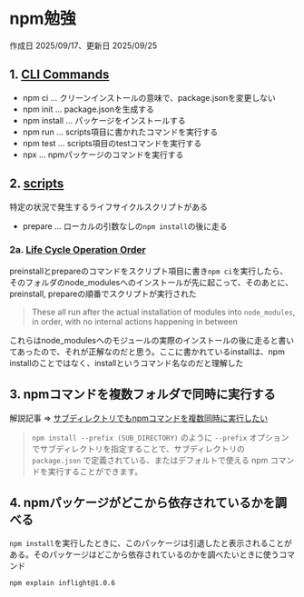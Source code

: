 # npm勉強

作成日 2025/09/17、更新日 2025/09/25

## 1. [CLI Commands](https://docs.npmjs.com/cli/v11/commands)

- npm ci ... クリーンインストールの意味で、package.jsonを変更しない
- npm init ... package.jsonを生成する
- npm install ... パッケージをインストールする
- npm run ... scripts項目に書かれたコマンドを実行する
- npm test ... scripts項目のtestコマンドを実行する
- npx ... npmパッケージのコマンドを実行する

## 2. [scripts](https://docs.npmjs.com/cli/v11/using-npm/scripts)

特定の状況で発生するライフサイクルスクリプトがある

- prepare ... ローカルの引数なしの`npm install`の後に走る

### 2a. [Life Cycle Operation Order](https://docs.npmjs.com/cli/v11/using-npm/scripts#life-cycle-operation-order)

preinstallとprepareのコマンドをスクリプト項目に書き`npm ci`を実行したら、そのフォルダのnode_modulesへのインストールが先に起こって、そのあとに、preinstall, prepareの順番でスクリプトが実行された

> These all run after the actual installation of modules into `node_modules`, in order, with no internal actions happening in between

これらはnode_modulesへのモジュールの実際のインストールの後に走ると書いてあったので、それが正解なのだと思う。ここに書かれているinstallは、npm installのことではなく、installというコマンド名なのだと理解した

## 3. npmコマンドを複数フォルダで同時に実行する

解説記事 => [サブディレクトリでもnpmコマンドを複数同時に実行したい](https://qiita.com/algas/items/83c8a1df7ecf03177527)

> `npm install --prefix (SUB_DIRECTORY)` のように `--prefix` オプションでサブディレクトリを指定することで、サブディレクトリの `package.json` で定義されている、またはデフォルトで使える npm コマンドを実行することができます。

## 4. npmパッケージがどこから依存されているかを調べる

`npm install`を実行したときに、このパッケージは引退したと表示されることがある。そのパッケージはどこから依存されているのかを調べたいときに使うコマンド

```bash
npm explain inflight@1.0.6
```
